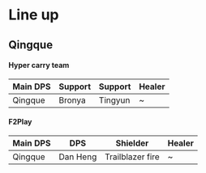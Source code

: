 # Line up
## Qingque
#### Hyper carry team
| Main DPS | Support    | Support | Healer |
| -------- | ---------- | ------- | ------ |
| Qingque  | Bronya | Tingyun | ~      |

#### F2Play
| Main DPS | DPS          | Shielder         | Healer |
| -------- | ------------ | ---------------- | ------ |
| Qingque  | Dan Heng | Trailblazer fire | ~      |
